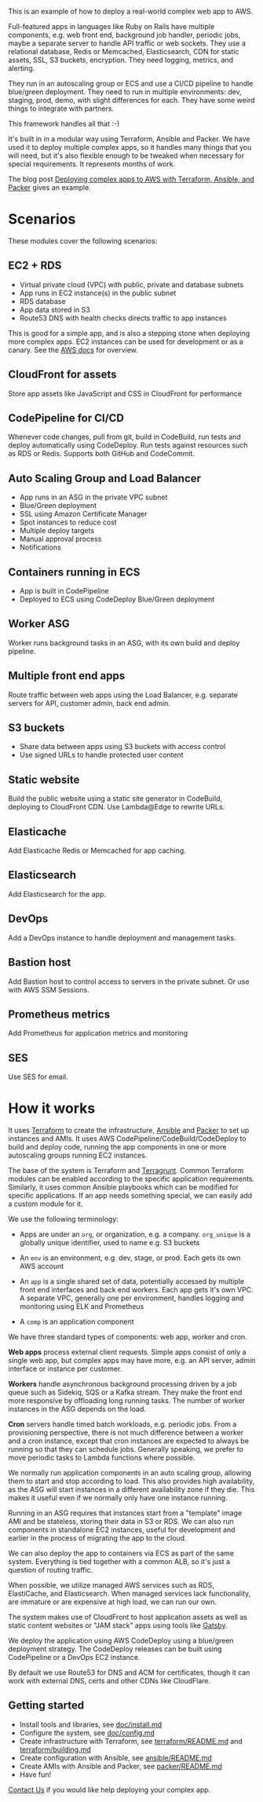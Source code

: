 This is an example of how to deploy a real-world complex web app to AWS.

Full-featured apps in languages like Ruby on Rails have multiple components,
e.g. web front end, background job handler, periodic jobs, maybe a separate
server to handle API traffic or web sockets. They use a relational database,
Redis or Memcached, Elasticsearch, CDN for static assets, SSL, S3 buckets,
encryption.  They need logging, metrics, and alerting.

They run in an autoscaling group or ECS and use a CI/CD pipeline to handle
blue/green deployment. They need to run in multiple environments: dev, staging,
prod, demo, with slight differences for each. They have some weird things to
integrate with partners.

This framework handles all that :-)

It's built in in a modular way using Terraform, Ansible and Packer. We have
used it to deploy multiple complex apps, so it handles many things that
you will need, but it's also flexible enough to be tweaked when necessary for
special requirements. It represents months of work.

The blog post
[Deploying complex apps to AWS with Terraform, Ansible, and Packer](https://www.cogini.com/blog/deploying-complex-apps-to-aws-with-terraform-ansible-and-packer/)
gives an example.

# Scenarios

These modules cover the following scenarios:

## EC2 + RDS

* Virtual private cloud (VPC) with public, private and database subnets
* App runs in EC2 instance(s) in the public subnet
* RDS database
* App data stored in S3
* Route53 DNS with health checks directs traffic to app instances

This is good for a simple app, and is also a stepping stone when deploying
more complex apps. EC2 instances can be used for development or as a canary.
See the [AWS docs](https://docs.aws.amazon.com/vpc/latest/userguide/VPC_Scenario2.html)
for overview.

## CloudFront for assets

Store app assets like JavaScript and CSS in CloudFront for performance

## CodePipeline for CI/CD

Whenever code changes, pull from git, build in CodeBuild, run tests and deploy
automatically using CodeDeploy. Run tests against resources such
as RDS or Redis. Supports both GitHub and CodeCommit.

## Auto Scaling Group and Load Balancer

* App runs in an ASG in the private VPC subnet
* Blue/Green deployment
* SSL using Amazon Certificate Manager
* Spot instances to reduce cost
* Multiple deploy targets
* Manual approval process
* Notifications

## Containers running in ECS

* App is built in CodePipeline
* Deployed to ECS using CodeDeploy Blue/Green deployment

## Worker ASG

Worker runs background tasks in an ASG, with its own build and deploy pipeline.

## Multiple front end apps

Route traffic between web apps using the Load Balancer, e.g. separate
servers for API, customer admin, back end admin.

## S3 buckets

* Share data between apps using S3 buckets with access control
* Use signed URLs to handle protected user content

## Static website

Build the public website using a static site generator in CodeBuild, deploying
to CloudFront CDN. Use Lambda@Edge to rewrite URLs.

## Elasticache

Add Elasticache Redis or Memcached for app caching.

## Elasticsearch

Add Elasticsearch for the app.

## DevOps

Add a DevOps instance to handle deployment and management tasks.

## Bastion host

Add Bastion host to control access to servers in the private subnet.
Or use with AWS SSM Sessions.

## Prometheus metrics

Add Prometheus for application metrics and monitoring

## SES

Use SES for email.

# How it works

It uses [Terraform](https://www.terraform.io/) to create the infrastructure,
[Ansible](https://www.ansible.com/) and [Packer](https://www.packer.io/) to set
up instances and AMIs. It uses AWS CodePipeline/CodeBuild/CodeDeploy to build
and deploy code, running the app components in one or more autoscaling groups
running EC2 instances.

The base of the system is Terraform and [Terragrunt](https://github.com/gruntwork-io/terragrunt).
Common Terraform modules can be enabled according to the specific application
requirements. Similarly, it uses common Ansible playbooks which can be modified
for specific applications. If an app needs something special, we can easily add a
custom module for it.

We use the following terminology:

* Apps are under an `org`, or organization, e.g. a company. `org_unique` is
  a globally unique identifier, used to name e.g. S3 buckets

* An `env` is an environment, e.g. dev, stage, or prod. Each gets its own
  AWS account

* An `app` is a single shared set of data, potentially accessed by multiple
  front end interfaces and back end workers. Each app gets it's own VPC.
  A separate VPC, generally one per environment, handles logging and monitoring
  using ELK and Prometheus

* A `comp` is an application component

We have three standard types of components: web app, worker and cron.

**Web apps** process external client requests. Simple apps consist of only a single
web app, but complex apps may have more, e.g. an API server, admin interface or
instance per customer.

**Workers** handle asynchronous background processing driven by a job queue
such as Sidekiq, SQS or a Kafka stream. They make the front end more responsive
by offloading long running tasks. The number of worker instances in the ASG
depends on the load.

**Cron** servers handle timed batch workloads, e.g. periodic jobs. From a
provisioning perspective, there is not much difference between a worker and a
cron instance, except that cron instances are expected to always be running so
that they can schedule jobs.  Generally speaking, we prefer to move periodic
tasks to Lambda functions where possible.

We normally run application components in an auto scaling group, allowing
them to start and stop according to load. This also provides high availability,
as the ASG will start instances in a different availability zone if they die.
This makes it useful even if we normally only have one instance running.

Running in an ASG requires that instances start from a "template" image AMI and
be stateless, storing their data in S3 or RDS. We can also run components in
standalone EC2 instances, useful for development and earlier in the process of
migrating the app to the cloud.

We can also deploy the app to containers via ECS as part of the same system.
Everything is tied together with a common ALB, so it's just a question of
routing traffic.

When possible, we utilize managed AWS services such as RDS, ElastiCache, and
Elasticsearch. When managed services lack functionality, are immature or are
expensive at high load, we can run our own.

The system makes use of CloudFront to host application assets as well as static
content websites or "JAM stack" apps using tools like
[Gatsby](https://www.gatsbyjs.org/).

We deploy the application using AWS CodeDeploy using a blue/green deployment
strategy. The CodeDeploy releases can be built using CodePipeline or a DevOps
EC2 instance.

By default we use Route53 for DNS and ACM for certificates, though it can
work with external DNS, certs and other CDNs like CloudFlare.

## Getting started

* Install tools and libraries, see [doc/install.md](doc/install.md)
* Configure the system, see [doc/config.md](doc/config.md)
* Create infrastructure with Terraform, see [terraform/README.md](terraform/README.md)
  and [terraform/building.md](terraform/building.md)
* Create configuration with Ansible, see [ansible/README.md](ansible/README.md)
* Create AMIs with Ansible and Packer, see [packer/README.md](packer/README.md)
* Have fun!

[Contact Us](https://www.cogini.com/contact/) if you would like help deploying
your complex app.
